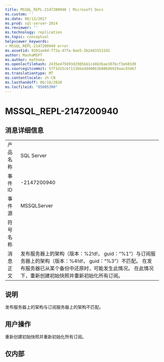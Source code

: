 ```yaml
---
title: MSSQL_REPL-2147200940 | Microsoft Docs
ms.custom: ''
ms.date: 06/13/2017
ms.prod: sql-server-2014
ms.reviewer: ''
ms.technology: replication
ms.topic: conceptual
helpviewer_keywords:
- MSSQL_REPL-2147200940 error
ms.assetid: 9391ae8d-f72a-47fa-8ae5-3b24d31522d1
author: MashaMSFT
ms.author: mathoma
ms.openlocfilehash: 2435e475693d2985bb1c48b3bae107bcf3e683d0
ms.sourcegitcommit: 57f1d15c67113bbadd40861b886d6929aacd3467
ms.translationtype: MT
ms.contentlocale: zh-CN
ms.lasthandoff: 06/18/2020
ms.locfileid: "85005390"
---
```

# <a name="mssql_repl-2147200940"></a>MSSQL_REPL-2147200940
    
## <a name="message-details"></a>消息详细信息  
  
|||  
|-|-|  
|产品名称|SQL Server|  
|事件 ID|-2147200940|  
|事件源|MSSQLServer|  
|符号名称||  
|消息正文|发布服务器上的架构（版本：%2!d!， guid：“%1”）与订阅服务器上的架构（版本：%4!d!， guid：“%3”）不匹配。 在发布服务器已从某个备份中还原时，可能发生此情况。 在此情况下，重新创建初始快照并重新初始化所有订阅。|  
  
## <a name="explanation"></a>说明  
 发布服务器上的架构与订阅服务器上的架构不匹配。  
  
## <a name="user-action"></a>用户操作  
 重新创建初始快照并重新初始化所有订阅。  
  
## <a name="internal-only"></a>仅内部  
  
